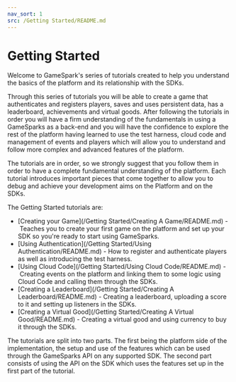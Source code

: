 ```yaml
---
nav_sort: 1
src: /Getting Started/README.md
---
```


# Getting Started

Welcome to GameSpark's series of tutorials created to help you understand the basics of the platform and its relationship with the SDKs.

Through this series of tutorials you will be able to create a game that authenticates and registers players, saves and uses persistent data, has a leaderboard, achievements and virtual goods. After following the tutorials in order you will have a firm understanding of the fundamentals in using a GameSparks as a back-end and you will have the confidence to explore the rest of the platform having learned to use the test harness, cloud code and management of events and players which will allow you to understand and follow more complex and advanced features of the platform.

The tutorials are in order, so we strongly suggest that you follow them in order to have a complete fundamental understanding of the platform. Each tutorial introduces important pieces that come together to allow you to debug and achieve your development aims on the Platform and on the SDKs.

The Getting Started tutorials are:

  * [Creating your Game](/Getting Started/Creating A Game/README.md) - Teaches you to create your first game on the platform and set up your SDK so you're ready to start using GameSparks.
  * [Using Authentication](/Getting Started/Using Authentication/README.md) - How to register and authenticate players as well as introducing the test harness.
  * [Using Cloud Code](/Getting Started/Using Cloud Code/README.md) - Creating events on the platform and linking them to some logic using Cloud Code and calling them through the SDKs.
  * [Creating a Leaderboard](/Getting Started/Creating A Leaderboard/README.md) - Creating a leaderboard, uploading a score to it and setting up listeners in the SDKs.
  * [Creating a Virtual Good](/Getting Started/Creating A Virtual Good/README.md) - Creating a virtual good and using currency to buy it through the SDKs.

The tutorials are split into two parts. The first being the platform side of the implementation, the setup and use of the features which can be used through the GameSparks API on any supported SDK. The second part consists of using the API on the SDK which uses the features set up in the first part of the tutorial.
